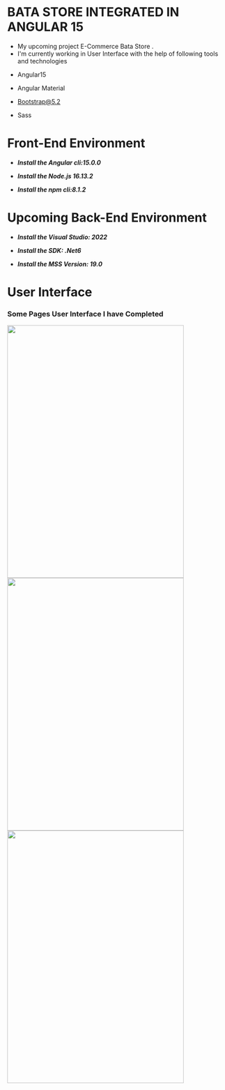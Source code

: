 # BATA STORE INTEGRATED IN ANGULAR 15
* My upcoming project E-Commerce Bata Store .
* I'm currently working in User Interface with the help of following tools and technologies
+ Angular15
- Angular Material
+ Bootstrap@5.2
- Sass
# Front-End Environment
+ ***Install the Angular cli:15.0.0***
- ***Install the Node.js 16.13.2***
+ ***Install the npm cli:8.1.2***

# Upcoming Back-End Environment
+ ***Install the Visual Studio: 2022***
- ***Install the SDK: .Net6***
+ ***Install the MSS Version: 19.0***

# User Interface
### Some Pages User Interface I have Completed
<a href="https://github.com/IssaEhtishamAli/Bata-Store/blob/main/url"><img src="https://user-images.githubusercontent.com/92297443/205368435-56195dc7-104e-48ce-b793-f6ff560e4298.png"  align="left" height="580px" width="405px" ></a>
<a href="url"><img src="https://user-images.githubusercontent.com/92297443/205368577-2c923f97-992a-49b9-8f1e-a4c212f64d71.png"  align="left" height="580px" width="405px" ></a>
<br/> <br/>
<a href="url"><img src="https://user-images.githubusercontent.com/92297443/205368949-c5e3faad-5e68-4cee-8479-9f08dd1b1902.png"  align="left" height="580px" width="405px" ></a>
